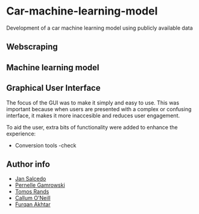 # Car-machine-learning-model
Development of a car machine learning model using publicly available data


## Webscraping




## Machine learning model



## Graphical User Interface
The focus of the GUI was to make it simply and easy to use. This was important because when users are presented with a complex or confusing interface, it makes it more inaccesible and reduces user engagement.

To aid the user, extra bits of functionality were added to enhance the experience:
- Conversion tools 
  -check


## Author info

- [Jan Salcedo](https://github.com/SuperSalcedo22)
- [Pernelle Gamrowski](https://github.com/pernelleg)
- [Tomos Rands](https://github.com/TomosRands123)
- [Callum O'Neill](https://github.com/Rocconeill96)
- [Furqan Akhtar](https://github.com/Furqii)
